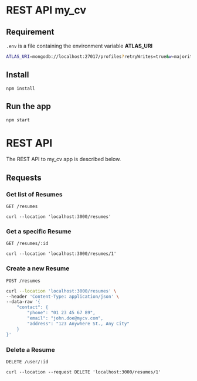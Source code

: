 # REST API my_cv

## Requirement
`.env` is a file containing the environment variable **ATLAS_URI**
```sh
ATLAS_URI=mongodb://localhost:27017/profiles?retryWrites=true&w=majority
```

## Install
    npm install

## Run the app
    npm start

# REST API
The REST API to my_cv app is described below.

## Requests

### Get list of Resumes
`GET /resumes`

    curl --location 'localhost:3000/resumes'

### Get a specific Resume
`GET /resumes/:id`

    curl --location 'localhost:3000/resumes/1'

### Create a new Resume
`POST /resumes`
```sh
curl --location 'localhost:3000/resumes' \
--header 'Content-Type: application/json' \
--data-raw '{
    "contact": {
        "phone": "01 23 45 67 89",
        "email": "john.doe@mycv.com",
        "address": "123 Anywhere St., Any City"
    }
}'
```

### Delete a Resume
`DELETE /user/:id`

    curl --location --request DELETE 'localhost:3000/resumes/1'

